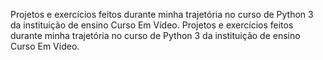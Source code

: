 Projetos e exercícios feitos durante minha trajetória no curso de Python 3 da instituição de ensino Curso Em Vídeo.
Projetos e exercícios feitos durante minha trajetória no curso de Python 3 da instituição de ensino Curso Em Vídeo.
